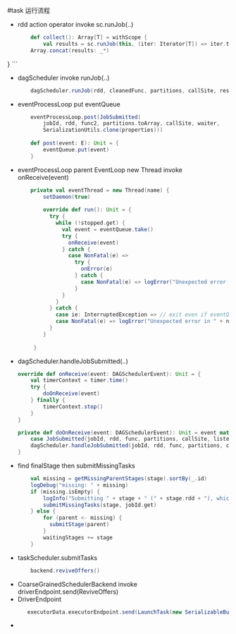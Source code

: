 #task 运行流程
* rdd action operator invoke sc.runJob(..) 
    ```scala
        def collect(): Array[T] = withScope {
            val results = sc.runJob(this, (iter: Iterator[T]) => iter.toArray)
        Array.concat(results: _*)
}
    ```
* dagScheduler invoke runJob(..)
    ```scala
        dagScheduler.runJob(rdd, cleanedFunc, partitions, callSite, resultHandler, localProperties.get)
    ```
* eventProcessLoop put eventQueue
    ```scala
        eventProcessLoop.post(JobSubmitted(
            jobId, rdd, func2, partitions.toArray, callSite, waiter,
            SerializationUtils.clone(properties)))
          
        def post(event: E): Unit = {
            eventQueue.put(event)
        }
    ```
* eventProcessLoop parent EventLoop new Thread invoke onReceive(event)
    ```scala
        private val eventThread = new Thread(name) {
            setDaemon(true)
        
            override def run(): Unit = {
              try {
                while (!stopped.get) {
                  val event = eventQueue.take()
                  try {
                    onReceive(event)
                  } catch {
                    case NonFatal(e) =>
                      try {
                        onError(e)
                      } catch {
                        case NonFatal(e) => logError("Unexpected error in " + name, e)
                      }
                  }
                }
              } catch {
                case ie: InterruptedException => // exit even if eventQueue is not empty
                case NonFatal(e) => logError("Unexpected error in " + name, e)
              }
            }
        
         }
    ```
* dagScheduler.handleJobSubmitted(..)
    ```scala
    override def onReceive(event: DAGSchedulerEvent): Unit = {
        val timerContext = timer.time()
        try {
            doOnReceive(event)
        } finally {
            timerContext.stop()
        }
    }
    
    private def doOnReceive(event: DAGSchedulerEvent): Unit = event match {
        case JobSubmitted(jobId, rdd, func, partitions, callSite, listener, properties) =>
        dagScheduler.handleJobSubmitted(jobId, rdd, func, partitions, callSite, listener, properties)
    }   
    ```
* find finalStage then submitMissingTasks
    ```scala
        val missing = getMissingParentStages(stage).sortBy(_.id)
        logDebug("missing: " + missing)
        if (missing.isEmpty) {
            logInfo("Submitting " + stage + " (" + stage.rdd + "), which has no missing parents")
            submitMissingTasks(stage, jobId.get)
        } else {
            for (parent <- missing) {
              submitStage(parent)
            }
            waitingStages += stage
        }
    ```
* taskScheduler.submitTasks
    ```scala
        backend.reviveOffers()
    ```
* CoarseGrainedSchedulerBackend  invoke driverEndpoint.send(ReviveOffers)
* DriverEndpoint
    ```scala
       executorData.executorEndpoint.send(LaunchTask(new SerializableBuffer(serializedTask)))
    ```
* 
    
    
    
    
